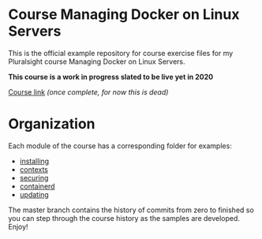 # Course Managing Docker on Linux Servers

This is the official example repository for course exercise files for my Pluralsight course Managing Docker on Linux Servers.

**This course is a work in progress slated to be live yet in 2020**

[Course link](https://app.pluralsight.com/library/courses/managing-docker-linux-servers) *(once complete, for now this is dead)*

# Organization

Each module of the course has a corresponding folder for examples:
- [installing](./installing/)
- [contexts](./contexts/)
- [securing](./securing/)
- [containerd](./containerd/)
- [updating](./updating/)

The master branch contains the history of commits from zero to finished so you can step through the course history as the samples are developed. Enjoy!